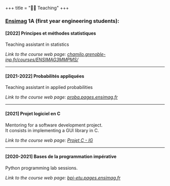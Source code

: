 +++
title = "🧑‍🏫 Teaching"
+++
<!-- description = "Teaching" -->
<!-- aliases = ["teaching"] -->
<!-- author = "Gaétan Lepage" -->


### [Ensimag](https://ensimag.grenoble-inp.fr/) 1A (first year engineering students):


<!-- - [2021] **Projet logiciel en C**\ -->
<!--     Mentoring for a software development project for 1st year engineering students.\ -->
<!--     It consists in implementing a GUI library in C.\ -->
<!--     Link to the project web page: [Projet C - IG](http://brouet.imag.fr/fberard/ProjetCLL/ProjetC) -->
<!--  -->
<!-- - [2020-2021] **Bases de la programmation impérative**\ -->
<!--     Python programming lab sessions for 1st year engineering students.\ -->
<!--     Link to the course web page: [bpi-etu.pages.ensimag.fr](https://bpi-etu.pages.ensimag.fr) -->
<!--  -->
<!-- - [2021-2022] **Probabilités appliquées**\ -->
<!--     Teaching assistant in applied probabilities\ -->
<!--     Link to the course web page: [francoio.github.io](https://francoio.github.io/about), [Chamilo](https://chamilo.grenoble-inp.fr/courses/ENSIMAG3MMPA1) -->

#### [2022] **Principes et méthodes statistiques**

Teaching assistant in statistics

_Link to the course web page:_
[_chamilo.grenoble-inp.fr/courses/ENSIMAG3MMPMS/_](https://chamilo.grenoble-inp.fr/courses/ENSIMAG3MMPMS/)

___

#### [2021-2022] **Probabilités appliquées**

Teaching assistant in applied probabilities

_Link to the course web page:_
[_proba.pages.ensimag.fr_](https://proba.pages.ensimag.fr)

___

#### [2021] **Projet logiciel en C**

Mentoring for a software development project.\
It consists in implementing a GUI library in C.

_Link to the course web page:_
[_Projet C - IG_](http://brouet.imag.fr/fberard/ProjetCLL/ProjetC)

___

#### [2020-2021] **Bases de la programmation impérative**

Python programming lab sessions.

_Link to the course web page:_
[_bpi-etu.pages.ensimag.fr_](https://bpi-etu.pages.ensimag.fr)
